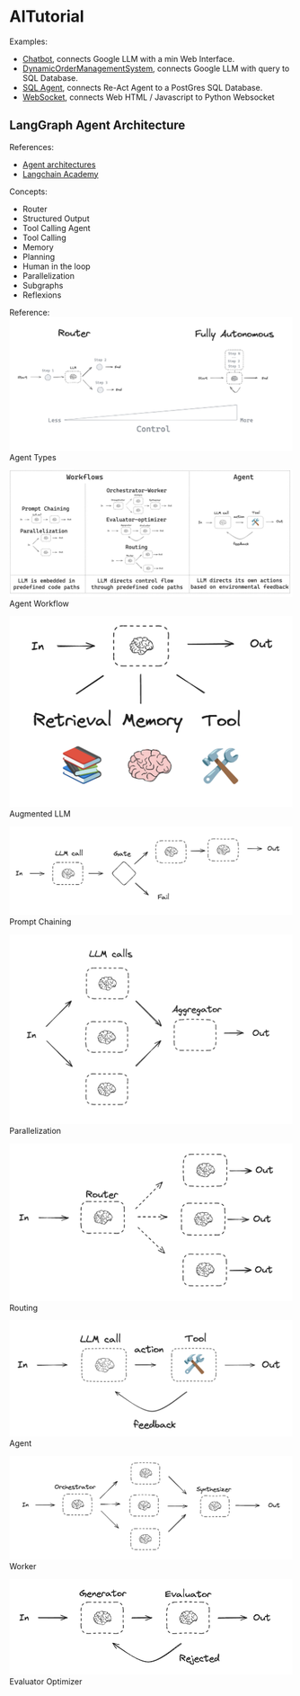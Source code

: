 # AITutorial

Examples:
 * [Chatbot](./ChatBot/README.md), connects Google LLM with a min Web Interface.
 * [DynamicOrderManagementSystem](./DynamicOrderManagementSystem/README.md), connects Google LLM with query to SQL  Database. 
 * [SQL Agent](./SQLAgent/README.md), connects Re-Act Agent to a PostGres SQL Database.
 * [WebSocket](./WebSocket/README.md), connects Web HTML / Javascript to Python Websocket

## LangGraph Agent Architecture
 
 References:
  * [Agent architectures](https://langchain-ai.github.io/langgraph/concepts/agentic_concepts/)
  * [Langchain Academy](https://github.com/langchain-ai/langchain-academy/blob/main/module-0/basics.ipynb)

 Concepts:
  * Router
  * Structured Output
  * Tool Calling Agent
  * Tool Calling
  * Memory
  * Planning
  * Human in the loop
  * Parallelization
  * Subgraphs
  * Reflexions
 
 Reference: 
 ![Agent Types](Images/agent_types.png)
 Agent Types
 
 ![Agent Workflow](Images/agent_workflow.png)
 Agent Workflow
 
 ![Augmented LLM](Images/augmented_llm.png)
 Augmented LLM
 
 ![Prompt Chaining](Images/prompt_chain.png)
 Prompt Chaining
 
 ![Parallelization](Images/parallelization.png)
 Parallelization
 
 ![Routing](Images/routing.png)
 Routing
 
 ![Agent](Images/agent.png)
 Agent
 
 ![Worker](Images/worker.png)
 Worker
 
 ![Evaluator Optimizer](Images/evaluator_optimizer.png)
 Evaluator Optimizer